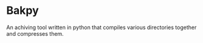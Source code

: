 # Bakpy

An achiving tool written in python that compiles various directories together and compresses them.
